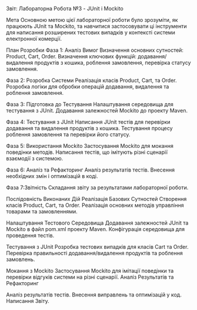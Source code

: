 Звіт: Лабораторна Робота №3 - JUnit і Mockito

Мета
Основною метою цієї лабораторної роботи було зрозуміти, як працюють JUnit та Mockito, та 
навчитися застосовувати ці інструменти для написання розширених тестових випадків у контексті 
системи електронної комерції.

План Розробки
Фаза 1: Аналіз Вимог
Визначення основних сутностей: Product, Cart, Order.
Визначення ключових функцій: додавання/видалення продуктів з кошика, роблення замовлення, перевірка статусу замовлення.

Фаза 2: Розробка Системи
Реалізація класів Product, Cart, та Order.
Розробка логіки для обробки операцій додавання, видалення та роблення замовлення.

Фаза 3: Підготовка до Тестування
Налаштування середовища для тестування з JUnit.
Додавання залежностей Mockito до проекту Maven.

Фаза 4: Тестування з JUnit
Написання JUnit тестів для перевірки додавання та видалення продуктів з кошика.
Тестування процесу роблення замовлення та перевірки його статусу.

Фаза 5: Використання Mockito
Застосування Mockito для мокання поведінки методів.
Написання тестів, що імітують різні сценарії взаємодії з системою.

Фаза 6: Аналіз та Рефакторинг
Аналіз результатів тестів.
Внесення необхідних змін і оптимізацій в коді.

Фаза 7:Звітність
Складання звіту за результатами лабораторної роботи.


Послідовність Виконаних Дій
Реалізація Базових Сутностей
Створення класів Product, Cart, та Order.
Реалізація основних методів управління товарами та замовленнями.

Налаштування Тестового Середовища
Додавання залежностей JUnit та Mockito в файл pom.xml проекту Maven.
Конфігурація середовища для проведення тестів.

Тестування з JUnit
Розробка тестових випадків для класів Cart та Order.
Перевірка правильності додавання/видалення продуктів та роблення замовлень.

Мокання з Mockito
Застосування Mockito для імітації поведінки та перевірки відгуків системи на різні сценарії.
Аналіз Результатів та Рефакторинг

Аналіз результатів тестів.
Внесення виправлень та оптимізацій у код.
Написання Звіту.